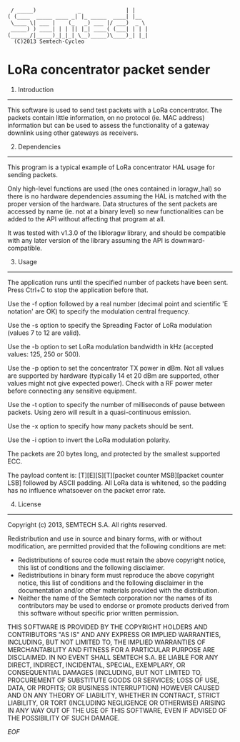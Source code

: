 	 / _____)             _              | |    
	( (____  _____ ____ _| |_ _____  ____| |__  
	 \____ \| ___ |    (_   _) ___ |/ ___)  _ \ 
	 _____) ) ____| | | || |_| ____( (___| | | |
	(______/|_____)_|_|_| \__)_____)\____)_| |_|
	  (C)2013 Semtech-Cycleo

LoRa concentrator packet sender
================================

1. Introduction
----------------

This software is used to send test packets with a LoRa concentrator. The packets
contain little information, on no protocol (ie. MAC address) information but
can be used to assess the functionality of a gateway downlink using other
gateways as receivers.

2. Dependencies
----------------

This program is a typical example of LoRa concentrator HAL usage for sending
packets.

Only high-level functions are used (the ones contained in loragw_hal) so there
is no hardware dependencies assuming the HAL is matched with the proper version
of the hardware.
Data structures of the sent packets are accessed by name (ie. not at a
binary level) so new functionalities can be added to the API without affecting
that program at all.

It was tested with v1.3.0 of the libloragw library, and should be compatible
with any later version of the library assuming the API is downward-compatible.

3. Usage
---------

The application runs until the specified number of packets have been sent.
Press Ctrl+C to stop the application before that.

Use the -f option followed by a real number (decimal point and scientific
'E notation' are OK) to specify the modulation central frequency.

Use the -s option to specify the Spreading Factor of LoRa modulation (values 7
to 12 are valid).

Use the -b option to set LoRa modulation bandwidth in kHz (accepted values: 125,
250 or 500).

Use the -p option to set the concentrator TX power in dBm. Not all values are
supported by hardware (typically 14 et 20 dBm are supported, other values might
not give expected power). Check with a RF power meter before connecting any
sensitive equipment.

Use the -t option to specify the number of milliseconds of pause between
packets. Using zero will result in a quasi-continuous emission.

Use the -x option to specify how many packets should be sent.

Use the -i option to invert the LoRa modulation polarity.

The packets are 20 bytes long, and protected by the smallest supported ECC.

The payload content is:
[T][E][S][T][packet counter MSB][packet counter LSB] followed by ASCII padding.
All LoRa data is whitened, so the padding has no influence whatsoever on the
packet error rate.

4. License
-----------

Copyright (c) 2013, SEMTECH S.A.
All rights reserved.

Redistribution and use in source and binary forms, with or without
modification, are permitted provided that the following conditions are met:

* Redistributions of source code must retain the above copyright
  notice, this list of conditions and the following disclaimer.
* Redistributions in binary form must reproduce the above copyright
  notice, this list of conditions and the following disclaimer in the
  documentation and/or other materials provided with the distribution.
* Neither the name of the Semtech corporation nor the
  names of its contributors may be used to endorse or promote products
  derived from this software without specific prior written permission.

THIS SOFTWARE IS PROVIDED BY THE COPYRIGHT HOLDERS AND CONTRIBUTORS "AS IS" AND
ANY EXPRESS OR IMPLIED WARRANTIES, INCLUDING, BUT NOT LIMITED TO, THE IMPLIED
WARRANTIES OF MERCHANTABILITY AND FITNESS FOR A PARTICULAR PURPOSE ARE
DISCLAIMED. IN NO EVENT SHALL SEMTECH S.A. BE LIABLE FOR ANY
DIRECT, INDIRECT, INCIDENTAL, SPECIAL, EXEMPLARY, OR CONSEQUENTIAL DAMAGES
(INCLUDING, BUT NOT LIMITED TO, PROCUREMENT OF SUBSTITUTE GOODS OR SERVICES;
LOSS OF USE, DATA, OR PROFITS; OR BUSINESS INTERRUPTION) HOWEVER CAUSED AND
ON ANY THEORY OF LIABILITY, WHETHER IN CONTRACT, STRICT LIABILITY, OR TORT
(INCLUDING NEGLIGENCE OR OTHERWISE) ARISING IN ANY WAY OUT OF THE USE OF THIS
SOFTWARE, EVEN IF ADVISED OF THE POSSIBILITY OF SUCH DAMAGE.

*EOF*